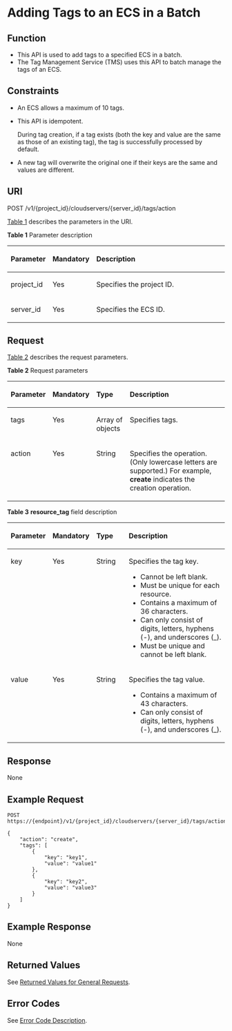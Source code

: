 # Adding Tags to an ECS in a Batch<a name="EN-US_TOPIC_0167811963"></a>

## Function<a name="en-us_topic_0096282701_section35847011245"></a>

-   This API is used to add tags to a specified ECS in a batch.
-   The Tag Management Service \(TMS\) uses this API to batch manage the tags of an ECS.

## Constraints<a name="en-us_topic_0096282701_section2179161873415"></a>

-   An ECS allows a maximum of 10 tags.
-   This API is idempotent.

    During tag creation, if a tag exists \(both the key and value are the same as those of an existing tag\), the tag is successfully processed by default.

-   A new tag will overwrite the original one if their keys are the same and values are different.

## URI<a name="en-us_topic_0096282701_section16695164917340"></a>

POST /v1/\{project\_id\}/cloudservers/\{server\_id\}/tags/action

[Table 1](#en-us_topic_0096282701_table19484740133714)  describes the parameters in the URI.

**Table  1**  Parameter description

<a name="en-us_topic_0096282701_table19484740133714"></a>
<table><thead align="left"><tr id="en-us_topic_0096282701_row1351554013716"><th class="cellrowborder" valign="top" width="14.85148514851485%" id="mcps1.2.4.1.1"><p id="en-us_topic_0096282701_p7707213"><a name="en-us_topic_0096282701_p7707213"></a><a name="en-us_topic_0096282701_p7707213"></a>Parameter</p>
</th>
<th class="cellrowborder" valign="top" width="15.841584158415841%" id="mcps1.2.4.1.2"><p id="en-us_topic_0096282701_p20304554"><a name="en-us_topic_0096282701_p20304554"></a><a name="en-us_topic_0096282701_p20304554"></a>Mandatory</p>
</th>
<th class="cellrowborder" valign="top" width="69.3069306930693%" id="mcps1.2.4.1.3"><p id="en-us_topic_0096282701_p34056167"><a name="en-us_topic_0096282701_p34056167"></a><a name="en-us_topic_0096282701_p34056167"></a>Description</p>
</th>
</tr>
</thead>
<tbody><tr id="en-us_topic_0096282701_row251512409371"><td class="cellrowborder" valign="top" width="14.85148514851485%" headers="mcps1.2.4.1.1 "><p id="en-us_topic_0096282701_p8515164093713"><a name="en-us_topic_0096282701_p8515164093713"></a><a name="en-us_topic_0096282701_p8515164093713"></a>project_id</p>
</td>
<td class="cellrowborder" valign="top" width="15.841584158415841%" headers="mcps1.2.4.1.2 "><p id="en-us_topic_0096282701_p18515240143717"><a name="en-us_topic_0096282701_p18515240143717"></a><a name="en-us_topic_0096282701_p18515240143717"></a>Yes</p>
</td>
<td class="cellrowborder" valign="top" width="69.3069306930693%" headers="mcps1.2.4.1.3 "><p id="en-us_topic_0096282701_p37593705"><a name="en-us_topic_0096282701_p37593705"></a><a name="en-us_topic_0096282701_p37593705"></a>Specifies the project ID.</p>
</td>
</tr>
<tr id="en-us_topic_0096282701_row14515124013712"><td class="cellrowborder" valign="top" width="14.85148514851485%" headers="mcps1.2.4.1.1 "><p id="en-us_topic_0096282701_p13531204014371"><a name="en-us_topic_0096282701_p13531204014371"></a><a name="en-us_topic_0096282701_p13531204014371"></a>server_id</p>
</td>
<td class="cellrowborder" valign="top" width="15.841584158415841%" headers="mcps1.2.4.1.2 "><p id="en-us_topic_0096282701_p3531540183718"><a name="en-us_topic_0096282701_p3531540183718"></a><a name="en-us_topic_0096282701_p3531540183718"></a>Yes</p>
</td>
<td class="cellrowborder" valign="top" width="69.3069306930693%" headers="mcps1.2.4.1.3 "><p id="en-us_topic_0096282701_p17531340143714"><a name="en-us_topic_0096282701_p17531340143714"></a><a name="en-us_topic_0096282701_p17531340143714"></a>Specifies the ECS ID.</p>
</td>
</tr>
</tbody>
</table>

## Request<a name="en-us_topic_0096282701_section36878128386"></a>

[Table 2](#en-us_topic_0096282701_table1349994618388)  describes the request parameters.

**Table  2**  Request parameters

<a name="en-us_topic_0096282701_table1349994618388"></a>
<table><thead align="left"><tr id="en-us_topic_0096282701_row1563944663818"><th class="cellrowborder" valign="top" width="14.85148514851485%" id="mcps1.2.5.1.1"><p id="en-us_topic_0096282701_p17639246103812"><a name="en-us_topic_0096282701_p17639246103812"></a><a name="en-us_topic_0096282701_p17639246103812"></a>Parameter</p>
</th>
<th class="cellrowborder" valign="top" width="15.841584158415841%" id="mcps1.2.5.1.2"><p id="en-us_topic_0096282701_p363934610388"><a name="en-us_topic_0096282701_p363934610388"></a><a name="en-us_topic_0096282701_p363934610388"></a>Mandatory</p>
</th>
<th class="cellrowborder" valign="top" width="15.841584158415841%" id="mcps1.2.5.1.3"><p id="en-us_topic_0096282701_p1763913462389"><a name="en-us_topic_0096282701_p1763913462389"></a><a name="en-us_topic_0096282701_p1763913462389"></a>Type</p>
</th>
<th class="cellrowborder" valign="top" width="53.46534653465347%" id="mcps1.2.5.1.4"><p id="en-us_topic_0096282701_p176391446163812"><a name="en-us_topic_0096282701_p176391446163812"></a><a name="en-us_topic_0096282701_p176391446163812"></a>Description</p>
</th>
</tr>
</thead>
<tbody><tr id="en-us_topic_0096282701_row8639846173815"><td class="cellrowborder" valign="top" width="14.85148514851485%" headers="mcps1.2.5.1.1 "><p id="en-us_topic_0096282701_p4639144663820"><a name="en-us_topic_0096282701_p4639144663820"></a><a name="en-us_topic_0096282701_p4639144663820"></a>tags</p>
</td>
<td class="cellrowborder" valign="top" width="15.841584158415841%" headers="mcps1.2.5.1.2 "><p id="en-us_topic_0096282701_p4639154616385"><a name="en-us_topic_0096282701_p4639154616385"></a><a name="en-us_topic_0096282701_p4639154616385"></a>Yes</p>
</td>
<td class="cellrowborder" valign="top" width="15.841584158415841%" headers="mcps1.2.5.1.3 "><p id="en-us_topic_0096282701_p6639144619381"><a name="en-us_topic_0096282701_p6639144619381"></a><a name="en-us_topic_0096282701_p6639144619381"></a>Array of objects</p>
</td>
<td class="cellrowborder" valign="top" width="53.46534653465347%" headers="mcps1.2.5.1.4 "><p id="en-us_topic_0096282701_p8639114673812"><a name="en-us_topic_0096282701_p8639114673812"></a><a name="en-us_topic_0096282701_p8639114673812"></a>Specifies tags.</p>
</td>
</tr>
<tr id="en-us_topic_0096282701_row18639194633819"><td class="cellrowborder" valign="top" width="14.85148514851485%" headers="mcps1.2.5.1.1 "><p id="en-us_topic_0096282701_p963954619387"><a name="en-us_topic_0096282701_p963954619387"></a><a name="en-us_topic_0096282701_p963954619387"></a>action</p>
</td>
<td class="cellrowborder" valign="top" width="15.841584158415841%" headers="mcps1.2.5.1.2 "><p id="en-us_topic_0096282701_p1963912460389"><a name="en-us_topic_0096282701_p1963912460389"></a><a name="en-us_topic_0096282701_p1963912460389"></a>Yes</p>
</td>
<td class="cellrowborder" valign="top" width="15.841584158415841%" headers="mcps1.2.5.1.3 "><p id="en-us_topic_0096282701_p1663974615386"><a name="en-us_topic_0096282701_p1663974615386"></a><a name="en-us_topic_0096282701_p1663974615386"></a>String</p>
</td>
<td class="cellrowborder" valign="top" width="53.46534653465347%" headers="mcps1.2.5.1.4 "><p id="en-us_topic_0096282701_p196391465384"><a name="en-us_topic_0096282701_p196391465384"></a><a name="en-us_topic_0096282701_p196391465384"></a>Specifies the operation. (Only lowercase letters are supported.) For example, <strong id="b842352706152944"><a name="b842352706152944"></a><a name="b842352706152944"></a>create</strong> indicates the creation operation.</p>
</td>
</tr>
</tbody>
</table>

**Table  3** **resource\_tag**  field description

<a name="en-us_topic_0096282701_table1751454617383"></a>
<table><thead align="left"><tr id="en-us_topic_0096282701_row363954653815"><th class="cellrowborder" valign="top" width="15%" id="mcps1.2.5.1.1"><p id="en-us_topic_0096282701_p29592023184516"><a name="en-us_topic_0096282701_p29592023184516"></a><a name="en-us_topic_0096282701_p29592023184516"></a>Parameter</p>
</th>
<th class="cellrowborder" valign="top" width="16%" id="mcps1.2.5.1.2"><p id="en-us_topic_0096282701_p15959182310455"><a name="en-us_topic_0096282701_p15959182310455"></a><a name="en-us_topic_0096282701_p15959182310455"></a>Mandatory</p>
</th>
<th class="cellrowborder" valign="top" width="16%" id="mcps1.2.5.1.3"><p id="en-us_topic_0096282701_p895912318450"><a name="en-us_topic_0096282701_p895912318450"></a><a name="en-us_topic_0096282701_p895912318450"></a>Type</p>
</th>
<th class="cellrowborder" valign="top" width="53%" id="mcps1.2.5.1.4"><p id="en-us_topic_0096282701_p995918231454"><a name="en-us_topic_0096282701_p995918231454"></a><a name="en-us_topic_0096282701_p995918231454"></a>Description</p>
</th>
</tr>
</thead>
<tbody><tr id="en-us_topic_0096282701_row15639164653810"><td class="cellrowborder" valign="top" width="15%" headers="mcps1.2.5.1.1 "><p id="en-us_topic_0096282701_p163934643813"><a name="en-us_topic_0096282701_p163934643813"></a><a name="en-us_topic_0096282701_p163934643813"></a>key</p>
</td>
<td class="cellrowborder" valign="top" width="16%" headers="mcps1.2.5.1.2 "><p id="en-us_topic_0096282701_p11639104643815"><a name="en-us_topic_0096282701_p11639104643815"></a><a name="en-us_topic_0096282701_p11639104643815"></a>Yes</p>
</td>
<td class="cellrowborder" valign="top" width="16%" headers="mcps1.2.5.1.3 "><p id="en-us_topic_0096282701_p1863919468382"><a name="en-us_topic_0096282701_p1863919468382"></a><a name="en-us_topic_0096282701_p1863919468382"></a>String</p>
</td>
<td class="cellrowborder" valign="top" width="53%" headers="mcps1.2.5.1.4 "><p id="en-us_topic_0096282701_p191321456154119"><a name="en-us_topic_0096282701_p191321456154119"></a><a name="en-us_topic_0096282701_p191321456154119"></a>Specifies the tag key.</p>
<a name="en-us_topic_0096282701_ul14506057219"></a><a name="en-us_topic_0096282701_ul14506057219"></a><ul id="en-us_topic_0096282701_ul14506057219"><li>Cannot be left blank.</li><li>Must be unique for each resource.</li><li>Contains a maximum of 36 characters.</li><li>Can only consist of digits, letters, hyphens (-), and underscores (_).</li><li>Must be unique and cannot be left blank.</li></ul>
</td>
</tr>
<tr id="en-us_topic_0096282701_row963964620389"><td class="cellrowborder" valign="top" width="15%" headers="mcps1.2.5.1.1 "><p id="en-us_topic_0096282701_p66391146173815"><a name="en-us_topic_0096282701_p66391146173815"></a><a name="en-us_topic_0096282701_p66391146173815"></a>value</p>
</td>
<td class="cellrowborder" valign="top" width="16%" headers="mcps1.2.5.1.2 "><p id="en-us_topic_0096282701_p1863917461382"><a name="en-us_topic_0096282701_p1863917461382"></a><a name="en-us_topic_0096282701_p1863917461382"></a>Yes</p>
</td>
<td class="cellrowborder" valign="top" width="16%" headers="mcps1.2.5.1.3 "><p id="en-us_topic_0096282701_p106396466385"><a name="en-us_topic_0096282701_p106396466385"></a><a name="en-us_topic_0096282701_p106396466385"></a>String</p>
</td>
<td class="cellrowborder" valign="top" width="53%" headers="mcps1.2.5.1.4 "><p id="en-us_topic_0096282701_p822413895013"><a name="en-us_topic_0096282701_p822413895013"></a><a name="en-us_topic_0096282701_p822413895013"></a>Specifies the tag value.</p>
<a name="en-us_topic_0096282701_ul91211113214"></a><a name="en-us_topic_0096282701_ul91211113214"></a><ul id="en-us_topic_0096282701_ul91211113214"><li>Contains a maximum of 43 characters.</li><li>Can only consist of digits, letters, hyphens (-), and underscores (_).</li></ul>
</td>
</tr>
</tbody>
</table>

## Response<a name="en-us_topic_0096282701_section08601336145413"></a>

None

## Example Request<a name="en-us_topic_0096282701_section105681635543"></a>

```
POST  https://{endpoint}/v1/{project_id}/cloudservers/{server_id}/tags/action
```

```
{
    "action": "create",
    "tags": [
        {
            "key": "key1",
            "value": "value1"
        },
        {
            "key": "key2",
            "value": "value3"
        }
    ]
}
```

## Example Response<a name="section739350112116"></a>

None

## Returned Values<a name="en-us_topic_0096282701_en-us_topic_0092803065_en-us_topic_0020212692_section22960139"></a>

See  [Returned Values for General Requests](returned-values-for-general-requests.md).

## Error Codes<a name="en-us_topic_0096282701_en-us_topic_0092803065_en-us_topic_0067161469_en-us_topic_0057973179_section23611955"></a>

See  [Error Code Description](error-code-description.md).

